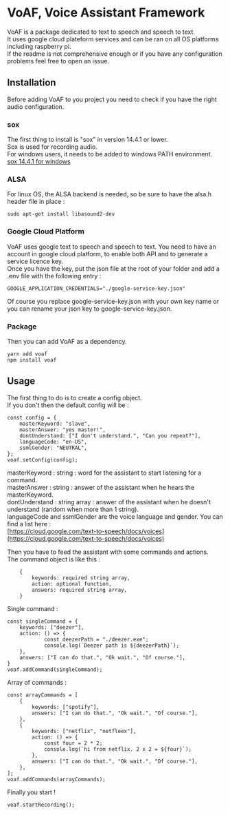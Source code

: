 # VoAF, Voice Assistant Framework

VoAF is a package dedicated to text to speech and speech to text.<br />
It uses google cloud plateform services and can be ran on all OS platforms including raspberry pi.<br />
If the readme is not comprehensive enough or if you have any configuration problems feel free to open an issue.<br />

## Installation

Before adding VoAF to you project you need to check if you have the right audio configuration.

### sox

The first thing to install is "sox" in version 14.4.1 or lower.<br />
Sox is used for recording audio.<br />
For windows users, it needs to be added to windows PATH environment.<br />
[sox 14.4.1 for windows](https://sourceforge.net/projects/sox/files/sox/14.4.1/)<br />

### ALSA

For linux OS, the ALSA backend is needed, so be sure to have the alsa.h header file in place :<br />

    sudo apt-get install libasound2-dev

### Google Cloud Platform

VoAF uses google text to speech and speech to text. You need to have an account in google cloud platform, to enable both API and to generate a service licence key.<br/>
Once you have the key, put the json file at the root of your folder and add a .env file with the following entry :<br />

    GOOGLE_APPLICATION_CREDENTIALS="./google-service-key.json"

Of course you replace google-service-key.json with your own key name or you can rename your json key to google-service-key.json.<br />

### Package

Then you can add VoAF as a dependency.

    yarn add voaf
    npm install voaf

## Usage

The first thing to do is to create a config object.<br />
If you don't then the default config will be : <br />

    const config = {
        masterKeyword: "slave",
        masterAnswer: "yes master!",
        dontUnderstand: ["I don't understand.", "Can you repeat?"],
        languageCode: "en-US",
        ssmlGender: "NEUTRAL",
    };
    voaf.setConfig(config);

masterKeyword : string : word for the assistant to start listening for a command.<br />
masterAnswer : string : answer of the assistant when he hears the masterKeyword.<br />
dontUnderstand : string array : answer of the assistant when he doesn't understand (random when more than 1 string).<br />
languageCode and ssmlGender are the voice language and gender. You can find a list here :<br />
[https://cloud.google.com/text-to-speech/docs/voices](https://cloud.google.com/text-to-speech/docs/voices)<br />

Then you have to feed the assistant with some commands and actions.<br />
The command object is like this :

        {
            keywords: required string array,
            action: optional function,
            answers: required string array,
        }

Single command :

    const singleCommand = {
        keywords: ["deezer"],
        action: () => {
                const deezerPath = "./deezer.exe";
                console.log(`Deezer path is ${deezerPath}`);
        },
        answers: ["I can do that.", "Ok wait.", "Of course."],
    }
    voaf.addCommand(singleCommand);

Array of commands :

    const arrayCommands = [
        {
            keywords: ["spotify"],
            answers: ["I can do that.", "Ok wait.", "Of course."],
        },
        {
            keywords: ["netflix", "netfleex"],
            action: () => {
                const four = 2 * 2;
                console.log(`hi from netflix. 2 x 2 = ${four}`);
            },
            answers: ["I can do that.", "Ok wait.", "Of course."],
        },
    ];
    voaf.addCommands(arrayCommands);

Finally you start !

    voaf.startRecording();
